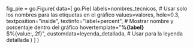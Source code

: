 fig_pie = go.Figure(
        data=[
            go.Pie(
                labels=nombres_tecnicos,  # Usar solo los nombres para las etiquetas en el gráfico
                values=valores,
                hole=0.3,
                textposition="inside",
                textinfo="label+percent",  # Mostrar nombre y porcentaje dentro del gráfico
                hovertemplate="<b>%{label}</b><br>$%{value:,.2f}<extra></extra>",
                customdata=leyenda_detallada,  # Usar para la leyenda detallada
            )
        ]
    )